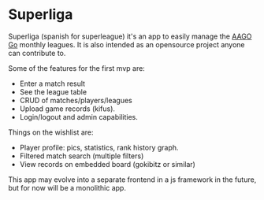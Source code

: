 # Superliga

Superliga (spanish for superleague) it's an app to easily manage the [AAGO](http://aago.org.ar/)  [Go](https://en.wikipedia.org/wiki/Go_(game)) monthly leagues.
It is also intended as an opensource project anyone can contribute to.

Some of the features for the first mvp are:

* Enter a match result
* See the league table
* CRUD of matches/players/leagues
* Upload game records (kifus).
* Login/logout and admin capabilities.

Things on the wishlist are:

* Player profile: pics, statistics, rank history graph.
* Filtered match search (multiple filters)
* View records on embedded board (gokibitz or similar)

This app may evolve into a separate frontend in a js framework in the future, but for now will be a monolithic app.
